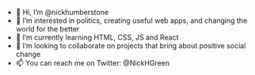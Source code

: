 - 👋 Hi, I’m @nickhumberstone
- 👀 I’m interested in politics, creating useful web apps, and changing the world for the better
- 🌱 I’m currently learning HTML, CSS, JS and React
- 💞️ I’m looking to collaborate on projects that bring about positive social change
- 📫 You can reach me on Twitter: @NickHGreen

<!---
nickhumberstone/nickhumberstone is a ✨ special ✨ repository because its `README.md` (this file) appears on your GitHub profile.
You can click the Preview link to take a look at your changes.
--->
